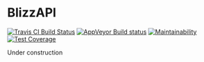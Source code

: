 # BlizzAPI

[![Travis CI Build Status](https://travis-ci.org/lukemnet/blizzard-battlenet-api.svg?branch=master)](https://travis-ci.org/lukemnet/blizzard-battlenet-api)
[![AppVeyor Build status](https://ci.appveyor.com/api/projects/status/uevma0vydlu52bcd/branch/master?svg=true)](https://ci.appveyor.com/project/lwojcik/blizzard-battlenet-api/branch/master)
[![Maintainability](https://api.codeclimate.com/v1/badges/5041cecd7411708e044d/maintainability)](https://codeclimate.com/github/lwojcik/blizzard-battlenet-api/maintainability)
[![Test Coverage](https://api.codeclimate.com/v1/badges/5041cecd7411708e044d/test_coverage)](https://codeclimate.com/github/lwojcik/blizzard-battlenet-api/test_coverage)

Under construction
